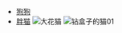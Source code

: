 - [狗狗](http://item.btime.com/wm/04ohmvgiovln8t4jv2ureqi0g58)
- [胖猫](http://item.btime.com/wm/43jil22r5rq9vkqulkvov7og9os)
![大花猫](http://upload-images.jianshu.io/upload_images/3022282-4513d83a4dbe5cca.gif?imageMogr2/auto-orient/strip)
![钻盒子的猫01](http://upload-images.jianshu.io/upload_images/3022282-3fe2518cd62a5020.gif?imageMogr2/auto-orient/strip)
